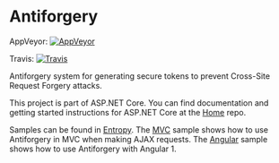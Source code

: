 Antiforgery
===========

AppVeyor: [![AppVeyor](https://ci.appveyor.com/api/projects/status/17l06rulbn328v4k/branch/dev?svg=true)](https://ci.appveyor.com/project/aspnetci/Antiforgery/branch/dev)

Travis:   [![Travis](https://travis-ci.org/aspnet/Antiforgery.svg?branch=dev)](https://travis-ci.org/aspnet/Antiforgery)

Antiforgery system for generating secure tokens to prevent Cross-Site Request Forgery attacks.

This project is part of ASP.NET Core. You can find documentation and getting started instructions for ASP.NET Core at the [Home](https://github.com/aspnet/home) repo.

Samples can be found in [Entropy](https://github.com/aspnet/Entropy).
The [MVC](https://github.com/aspnet/Entropy/tree/dev/samples/Antiforgery.MvcWithAuthAndAjax) sample shows how to use Antiforgery in MVC when making AJAX requests.
The [Angular](https://github.com/aspnet/Entropy/tree/dev/samples/Antiforgery.Angular1) sample shows how to use Antiforgery with Angular 1.
